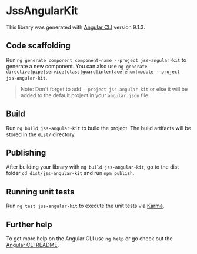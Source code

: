 # JssAngularKit

This library was generated with [Angular CLI](https://github.com/angular/angular-cli) version 9.1.3.

## Code scaffolding

Run `ng generate component component-name --project jss-angular-kit` to generate a new component. You can also use `ng generate directive|pipe|service|class|guard|interface|enum|module --project jss-angular-kit`.
> Note: Don't forget to add `--project jss-angular-kit` or else it will be added to the default project in your `angular.json` file. 

## Build

Run `ng build jss-angular-kit` to build the project. The build artifacts will be stored in the `dist/` directory.

## Publishing

After building your library with `ng build jss-angular-kit`, go to the dist folder `cd dist/jss-angular-kit` and run `npm publish`.

## Running unit tests

Run `ng test jss-angular-kit` to execute the unit tests via [Karma](https://karma-runner.github.io).

## Further help

To get more help on the Angular CLI use `ng help` or go check out the [Angular CLI README](https://github.com/angular/angular-cli/blob/master/README.md).
